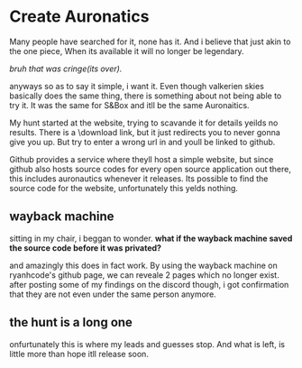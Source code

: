 # Create Auronatics
Many people have searched for it, none has it. And i believe that just akin to the one piece, When its available it will no longer be legendary.

*bruh that was cringe(its over).*

anyways so as to say it simple, i want it. Even though valkerien skies basically does the same thing, there is something about not being able to try it. It was the same for S&Box and itll be the same Auronaitics.



My hunt started at the website, trying to scavande it for details yeilds no results. There is a \download link, but it just redirects you to never gonna give you up. But try to enter a wrong url in and youll be linked to github.

Github provides a service where theyll host a simple website, but since github also hosts source codes for every open source application out there, this includes auronautics whenever it releases. Its possible to find the source code for the website, unfortunately this yelds nothing.



## wayback machine

sitting in my chair, i beggan to wonder. **what if the wayback machine saved the source code before it was privated?**

and amazingly this does in fact work. By using the wayback machine on ryanhcode's github page, we can reveale 2 pages which no longer exist. after posting some of my findings on the discord though, i got confirmation that they are not even under the same person anymore.

## the hunt is a long one

onfurtunately this is where my leads and guesses stop. And what is left, is little more than hope itll release soon. 